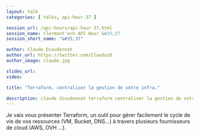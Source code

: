 ```yaml
---
layout: talk
categories: [ talks, api-hour-37 ]

session_url: /api-hours/api-hour-37.html
session_name: Clermont'ech API Hour &#35;37
session_short_name: "&#35;37"

author: Claude Dioudonnat
author_url: https://twitter.com/ClaudusD
author_image: claude.jpg

slides_url:
video:

title: "Terraform, centraliser la gestion de votre infra."

description: claude dioudonnat terraform centraliser la gestion de votre infra
---
```




Je vais vous présenter Terraform, un outil pour gérer facilement le cycle de vie de vos ressources (VM, Bucket, DNS...) à travers plusieurs fournisseurs de cloud (AWS, OVH ...). 
